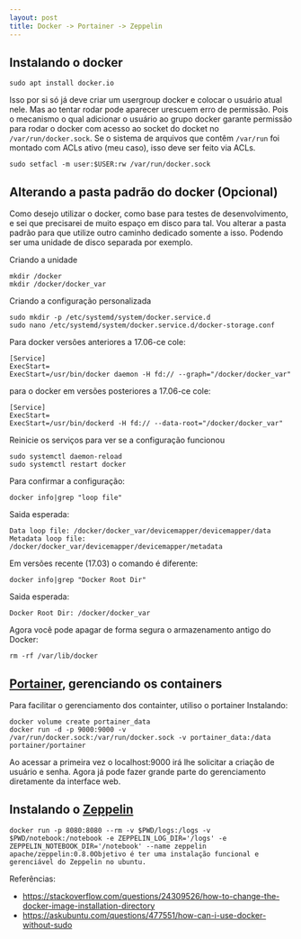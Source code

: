 ```yaml
---
layout: post
title: Docker -> Portainer -> Zeppelin
---
```

## Instalando o docker
```
sudo apt install docker.io
```
Isso por si só já deve criar um usergroup docker e colocar o usuário atual nele. Mas ao tentar rodar pode aparecer urescuem erro de permissão. Pois o mecanismo o qual adicionar o usuário ao grupo docker garante permissão para rodar o docker com acesso ao socket do docket no ```/var/run/docker.sock```. Se o sistema de arquivos que contêm ```/var/run``` foi montado com ACLs ativo (meu caso), isso deve ser feito via ACLs.
```
sudo setfacl -m user:$USER:rw /var/run/docker.sock
```

## Alterando a pasta padrão do docker (Opcional)

Como desejo utilizar o docker, como base para testes de desenvolvimento, e sei que precisarei de muito espaço em disco para tal. Vou alterar a pasta padrão para que utilize outro caminho dedicado somente a isso. Podendo ser uma unidade de disco separada por exemplo.

Criando a unidade
```
mkdir /docker
mkdir /docker/docker_var
```

Criando a configuração personalizada
```
sudo mkdir -p /etc/systemd/system/docker.service.d 
sudo nano /etc/systemd/system/docker.service.d/docker-storage.conf
```

Para docker versões anteriores a 17.06-ce cole:
```
[Service] 
ExecStart= 
ExecStart=/usr/bin/docker daemon -H fd:// --graph="/docker/docker_var"
``` 
para o docker em versões posteriores a 17.06-ce cole:
```
[Service] 
ExecStart= 
ExecStart=/usr/bin/dockerd -H fd:// --data-root="/docker/docker_var"
```

Reinicie os serviços para ver se a configuração funcionou
```
sudo systemctl daemon-reload
sudo systemctl restart docker
```

Para confirmar a configuração:
```
docker info|grep "loop file"
```
Saida esperada:
``` 
Data loop file: /docker/docker_var/devicemapper/devicemapper/data 
Metadata loop file: /docker/docker_var/devicemapper/devicemapper/metadata
```

Em versões recente (17.03) o comando é diferente:
```
docker info|grep "Docker Root Dir"
```
Saida esperada:
```
Docker Root Dir: /docker/docker_var
```

Agora você pode apagar de forma segura o armazenamento antigo do Docker:
```
rm -rf /var/lib/docker
```

## [Portainer](https://www.portainer.io/), gerenciando os containers 
Para facilitar o gerenciamento dos containter, utiliso o portainer
Instalando:
```
docker volume create portainer_data
docker run -d -p 9000:9000 -v /var/run/docker.sock:/var/run/docker.sock -v portainer_data:/data portainer/portainer
```

Ao acessar a primeira vez o localhost:9000 irá lhe solicitar a criação de usuário e senha.
Agora já pode fazer grande parte do gerenciamento diretamente da interface web.


## Instalando o [Zeppelin](https://zeppelin.apache.org/)
```
docker run -p 8080:8080 --rm -v $PWD/logs:/logs -v $PWD/notebook:/notebook -e ZEPPELIN_LOG_DIR='/logs' -e ZEPPELIN_NOTEBOOK_DIR='/notebook' --name zeppelin apache/zeppelin:0.8.0Objetivo é ter uma instalação funcional e gerenciável do Zeppelin no ubuntu.
```

Referências:
* https://stackoverflow.com/questions/24309526/how-to-change-the-docker-image-installation-directory
* https://askubuntu.com/questions/477551/how-can-i-use-docker-without-sudo











